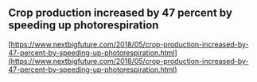 ## Crop production increased by 47 percent by speeding up photorespiration
  
  [https://www.nextbigfuture.com/2018/05/crop-production-increased-by-47-percent-by-speeding-up-photorespiration.html](https://www.nextbigfuture.com/2018/05/crop-production-increased-by-47-percent-by-speeding-up-photorespiration.html)